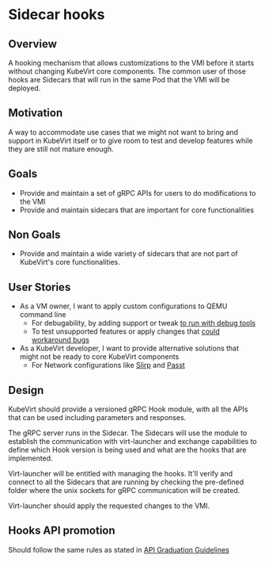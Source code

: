 # Sidecar hooks

## Overview

A hooking mechanism that allows customizations to the VMI before it starts without changing KubeVirt
core components. The common user of those hooks are Sidecars that will run in the same Pod that the
VMI will be deployed.

## Motivation

A way to accommodate use cases that we might not want to bring and support in KubeVirt itself or to
give room to test and develop features while they are still not mature enough.

## Goals

- Provide and maintain a set of gRPC APIs for users to do modifications to the VMI
- Provide and maintain sidecars that are important for core functionalities

## Non Goals

- Provide and maintain a wide variety of sidecars that are not part of KubeVirt's core
  functionalities.

## User Stories

- As a VM owner, I want to apply custom configurations to QEMU command line
  - For debugability, by adding support or tweak [to run with debug tools][]
  - To test unsupported features or apply changes that [could workaround bugs][]
- As a KubeVirt developer, I want to provide alternative solutions that might not be ready to core
  KubeVirt components
  - For Network configurations like [Slirp][] and [Passt][]

## Design

KubeVirt should provide a versioned gRPC Hook module, with all the APIs that can be used including
parameters and responses.

The gRPC server runs in the Sidecar. The Sidecars will use the module to establish the communication
with virt-launcher and exchange capabilities to define which Hook version is being used and what are
the hooks that are implemented.

Virt-launcher will be entitled with managing the hooks. It'll verify and connect to all the Sidecars
that are running by checking the pre-defined folder where the unix sockets for gRPC communication
will be created.

Virt-launcher should apply the requested changes to the VMI.

## Hooks API promotion

Should follow the same rules as stated in [API Graduation Guidelines][]

[to run with debug tools]: https://kubevirt.io/user-guide/debug_virt_stack/launch-qemu-strace/
[could workaround bugs]: https://github.com/kubevirt/kubevirt/issues/8420
[Slirp]: https://github.com/kubevirt/kubevirt/pull/10272
[Passt]: https://github.com/kubevirt/kubevirt/pull/10425
[API Graduation Guidelines]: ../docs/api-graduation-guidelines.md
